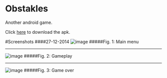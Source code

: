 Obstakles
=========

Another android game.

Click [here](/android/apk/obstakles-android.apk?raw=true) to download the apk.

#Screenshots
####27-12-2014
![image](http://i.imgur.com/OjAdbx0.png)
#####Fig. 1: Main menu
***
![image](http://i.imgur.com/458mO9O.png)
#####Fig. 2: Gameplay
***
![image](http://i.imgur.com/OEoVHgi.png)
#####Fig. 3: Game over
